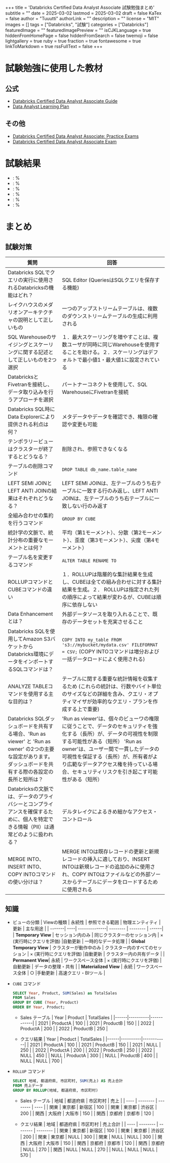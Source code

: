 +++
title = 'Databricks Certified Data Analyst Associate 試験勉強まとめ'
subtitle = ""
date = 2025-03-02
lastmod = 2025-03-02
draft = false
KaTex = false
author = "Tuuutti"
authorLink = ""
description = ""
license = "MIT"
images = []
tags = ["Databricks", "試験"]
categories = ["Databricks"]
featuredImage = ""
featuredImagePreview = ""
isCJKLanguage = true
hiddenFromHomePage = false
hiddenFromSearch = false
twemoji = false
lightgallery = true
ruby = true
fraction = true
fontawesome = true
linkToMarkdown = true
rssFullText = false
+++

<!--more-->
# 試験勉強に使用した教材
## 公式
- [Databricks Certified Data Analyst Associate Guide](https://www.databricks.com/sites/default/files/2024-10/databricks-certified-data-analyst-associate-guide.pdf)
- [Data Analyst Learning Plan](https://partner-academy.databricks.com/learn/learning-plans/78/data-analyst-learning-plan)

## その他
- [Databricks Certified Data Analyst Associate: Practice Exams](https://www.udemy.com/course/databricks-certified-data-analyst-associate-practice-exams-j)
- [Databricks Certified Data Analyst Associate Exam](https://www.itexams.com/info/Certified-Data-Analyst-Associate)

# 試験結果
-  :  %
-  :  %
-  :  %
-  :  %
-  :  %
-  :  %

# まとめ
## 試験対策
| 質問                   | 回答    |
| -------------------- | --------------- |
| Databricks SQLでクエリの実行に使用されるDatabricksの機能はどれ？ | SQL Editor (QueriesはSQLクエリを保存する機能) |
| レイクハウスのメダリオンアーキテクチャの説明として正しいもの | 一つのアップストリームテーブルは、複数のダウンストリームテーブルの生成に利用される |
| SQL Warehouseのサイジングとスケーリングに関する記述として正しいものを2つ選択 | １．最大スケーリングを増やすことは、複数ユーザが同時に同じWarehouseを使用することを助ける。２．スケーリングはデフォルトで最小値1・最大値1に設定されている |
| DatabricksとFivetranを接続し、データ取り込みを行うアプローチを選択 | パートナーコネクトを使用して、SQL WarehouseにFivetranを接続 |
| Databricks SQL時にData Explorerにより提供される利点は何？ | メタデータやデータを確認でき、権限の確認や変更も可能 |
| テンポラリービューはクラスターが終了するとどうなる？ | 削除され、参照できなくなる |
| テーブルの削除コマンド | `DROP TABLE db_name.table_name` |
| LEFT SEMI JOINとLEFT ANTI JOINの結果はそれぞれどうなる？ | LEFT SEMI JOINは、左テーブルのうち右テーブルに一致する行のみ返し、LEFT ANTI JOINは、左テーブルのうち右テーブルに一致しない行のみ返す |
| 全組み合わせの集約を行うコマンド | `GROUP BY CUBE` |
| 統計学の文脈で、統計分布の重要なモーメントとは何？ | 平均（第1モーメント）、分散（第2モーメント）、歪度（第3モーメント）、尖度（第4モーメント） |
| テーブル名を変更するコマンド | `ALTER TABLE RENAME TO` |
| ROLLUPコマンドとCUBEコマンドの違い | １．ROLLUPは階層的な集計結果を生成し、CUBEは全ての組み合わせに対する集計結果を生成。２． ROLLUPは指定された列の順序によって結果が変わるが、CUBEは順序に依存しない |
| Data Enhancementとは？ | 外部データソースを取り入れることで、既存のデータセットを充実させること |
| Databricks SQLを使用してAmazon S3バケットからDatabricks環境にデータをインポートするSQLコマンドは？ | `COPY INTO my_table FROM 's3://mybucket/mydata.csv' FILEFORMAT = CSV;` (COPY INTOコマンドは増分および一括データロードによく使用される) |
| ANALYZE TABLEコマンドを使用する主な目的は？ | テーブルに関する重要な統計情報を収集するため (これらの統計は、行数やバイト単位のサイズなどの詳細を含み、クエリ・オプティマイザが効率的なクエリ・プランを作成する上で重要) |
| Databricks SQLダッシュボードを共有する場合、'Run as viewer' と 'Run as owner' の2つの主要な設定があります。ダッシュボードを共有する際の各設定の長所と短所は？ | 'Run as viewer'は、個々のビューワの権限に従うことで、データのセキュリティを強化する（長所）が、データの可視性を制限する可能性がある（短所） 'Run as owner'は、ユーザー間で一貫したデータの可視性を保証する（長所）が、所有者がより広範なデータアクセス権を持っている場合、セキュリティリスクを引き起こす可能性がある（短所） |
| Databricksの文脈では、データのプライバシーとコンプライアンスを確保するために、個人を特定できる情報（PII）は通常どのように扱われる？ | デルタレイクによるきめ細かなアクセス・コントロール |
| MERGE INTO、INSERT INTO、COPY INTOコマンドの使い分けは？ | MERGE INTOは既存レコードの更新と新規レコードの挿入に適しており、INSERT INTOは新規レコードの追加のみに使用され、COPY INTOはファイルなどの外部ソースからテーブルにデータをロードするために使用される |

## 知識

- ビューの分類
  | Viewの種類    | 永続性  | 参照できる範囲 | 物理エンティティ | 更新  | 主な用途  |
  | -------| ----| --------------| -------- | -------- | ------|
  | **Temporary View**    | セッション内のみ   | 同じクラスターのセッション内 | × (実行時にクエリを評価) |自動更新 | 一時的なデータ処理   |
  | **Global Temporary View** | クラスターが動作中のみ | クラスター内のすべてのセッション | × (実行時にクエリを評価) |自動更新 | クラスター内の共有データ |
  | **Permanent View**| 永続   | ワークスペース全体   | × (実行時にクエリを評価) |自動更新 | データの整理・共有   |
  | **Materialized View** | 永続   | ワークスペース全体   | ○ |手動更新 | 高速クエリ・BIツール |

- `CUBE` コマンド
  ```sql
  SELECT Year, Product, SUM(Sales) as TotalSales
  FROM Sales
  GROUP BY CUBE (Year, Product)
  ORDER BY Year, Product;
  ```

  - Sales テーブル
    | Year | Product  | TotalSales |
    |------|----------|------------|
    | 2021 | ProductA | 100        |
    | 2021 | ProductB | 150        |
    | 2022 | ProductA | 200        |
    | 2022 | ProductB | 250        |

  - クエリ結果
    | Year | Product  | TotalSales |
    |------|----------|------------|
    | 2021 | ProductA | 100        |
    | 2021 | ProductB | 150        |
    | 2021 | NULL     | 250        |
    | 2022 | ProductA | 200        |
    | 2022 | ProductB | 250        |
    | 2022 | NULL     | 450        |
    | NULL | ProductA | 300        |
    | NULL | ProductB | 400        |
    | NULL | NULL     | 700        |

- `ROLLUP` コマンド
  ```sql
  SELECT 地域, 都道府県, 市区町村, SUM(売上) AS 売上合計
  FROM 売上データ
  GROUP BY ROLLUP(地域, 都道府県, 市区町村)
  ```

  - Sales テーブル
    | 地域 | 都道府県 | 市区町村 | 売上 |
    | ---- | -------- | -------- | ---- |
    | 関東 | 東京都   | 新宿区   | 100  |
    | 関東 | 東京都   | 渋谷区   | 200  |
    | 関西 | 大阪府   | 大阪市   | 150  |
    | 関西 | 京都府   | 京都市   | 120  |

  - クエリ結果
    | 地域 | 都道府県 | 市区町村 | 売上合計 |
    | ---- | -------- | -------- | -------- |
    | 関東 | 東京都   | 新宿区   | 100      |
    | 関東 | 東京都   | 渋谷区   | 200      |
    | 関東 | 東京都   | NULL     | 300      |
    | 関東 | NULL     | NULL     | 300      |
    | 関西 | 大阪府   | 大阪市   | 150      |
    | 関西 | 京都府   | 京都市   | 120      |
    | 関西 | 京都府   | NULL     | 270      |
    | 関西 | NULL     | NULL     | 270      |
    | NULL | NULL     | NULL     | 570      |
